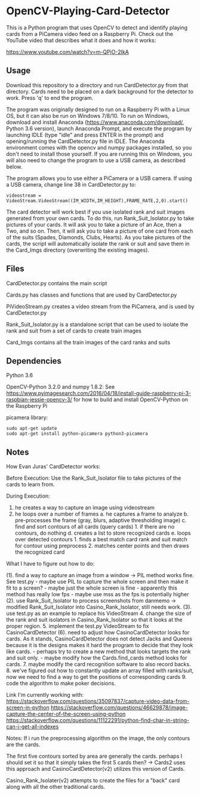 # OpenCV-Playing-Card-Detector
This is a Python program that uses OpenCV to detect and identify playing cards from a PiCamera video feed on a Raspberry Pi. Check out the YouTube video that describes what it does and how it works:

https://www.youtube.com/watch?v=m-QPjO-2IkA

## Usage
Download this repository to a directory and run CardDetector.py from that directory. Cards need to be placed on a dark background for the detector to work. Press 'q' to end the program.

The program was originally designed to run on a Raspberry Pi with a Linux OS, but it can also be run on Windows 7/8/10. To run on Windows, download and install Anaconda (https://www.anaconda.com/download/, Python 3.6 version), launch Anaconda Prompt, and execute the program by launching IDLE (type "idle" and press ENTER in the prompt) and opening/running the CardDetector.py file in IDLE. The Anaconda environment comes with the opencv and numpy packages installed, so you don't need to install those yourself. If you are running this on Windows, you will also need to change the program to use a USB camera, as described below.

The program allows you to use either a PiCamera or a USB camera. If using a USB camera, change line 38 in CardDetector.py to:
```
videostream = VideoStream.VideoStream((IM_WIDTH,IM_HEIGHT),FRAME_RATE,2,0).start()
```

The card detector will work best if you use isolated rank and suit images generated from your own cards. To do this, run Rank_Suit_Isolator.py to take pictures of your cards. It will ask you to take a picture of an Ace, then a Two, and so on. Then, it will ask you to take a picture of one card from each of the suits (Spades, Diamonds, Clubs, Hearts). As you take pictures of the cards, the script will automatically isolate the rank or suit and save them in the Card_Imgs directory (overwriting the existing images).


## Files
CardDetector.py contains the main script

Cards.py has classes and functions that are used by CardDetector.py

PiVideoStream.py creates a video stream from the PiCamera, and is used by CardDetector.py

Rank_Suit_Isolator.py is a standalone script that can be used to isolate the rank and suit from a set of cards to create train images

Card_Imgs contains all the train images of the card ranks and suits

## Dependencies
Python 3.6

OpenCV-Python 3.2.0 and numpy 1.8.2:
See https://www.pyimagesearch.com/2016/04/18/install-guide-raspberry-pi-3-raspbian-jessie-opencv-3/
for how to build and install OpenCV-Python on the Raspberry Pi

picamera library:
```
sudo apt-get update
sudo apt-get install python-picamera python3-picamera
```
## Notes

How Evan Juras' CardDetector works:

Before Execution:
Use the Rank_Suit_Isolator file to take pictures of the cards to learn from.

During Execution:
1. he creates a way to capture an image using videostream
2. he loops over a number of frames
	a. he captures a frame to analyze
	b. pre-processes the frame (gray, blurs, adaptive thresholding image)
	c. find and sort contours of all cards (query cards)
		1. if there are no contours, do nothing
	d. creates a list to store recognized cards
	e. loops over detected contours
		1. finds a best match card rank and suit match for contour using preprocess
		2. matches center points and then draws the recognized card

What I have to figure out how to do:

(1). find a way to capture an image from a window -> PIL method works fine. See test.py
	- maybe use PIL to capture the whole screen and then make it fit to a screen?
		- maybe just the whole screen is fine
		- apparently this method has really low fps
	- maybe use mss as the fps is potentially higher
(2). use Rank_Suit_Isolator to process screenshots from danmemo -> modified Rank_Suit_Isolator into Casino_Rank_Isolator, still needs work.
(3). use test.py as an example to replace his VideoStream
4. change the size of the rank and suit isolators in Casino_Rank_Isolator so that it looks at the proper region.
5. implement the test.py VideoStream to fix CasinoCardDetector
(6). need to adjust how CasinoCardDetector looks for cards. As it stands, CasinoCardDetector does not detect Jacks and Queens because it is the designs makes it hard
	the program to decide that they look like cards. 
	- perhaps try to create a new method that looks targets the rank and suit only.
		- maybe modify how the Cards.find_cards method looks for cards.
7. maybe modify the card recognition software to also record backs.
8. we've figured out how to constantly update an array filled with ranks/suit, now we need to find a way to get the positions of corresponding cards
9. code the algorithm to make poker decisions.

Link I'm currently working with:
https://stackoverflow.com/questions/35097837/capture-video-data-from-screen-in-python
https://stackoverflow.com/questions/46629878/image-capture-the-center-of-the-screen-using-python
https://stackoverflow.com/questions/11122291/python-find-char-in-string-can-i-get-all-indexes


Notes:
If i run the preprocessing algorithm on the image, the only contours are the cards.

The first five contours sorted by area are generally the cards. perhaps I should set it so that it simply takes the first 5 cards then?
	-> Cards2 uses this approach and CasinoCardDetector(v2) utilizes this version of Cards.

Casino_Rank_Isolater(v2) attempts to create the files for a "back" card along with all the other traditional cards.
